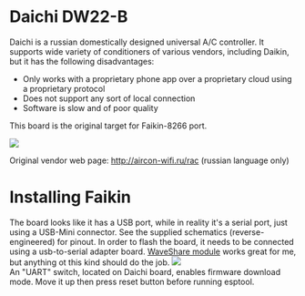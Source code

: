 # Daichi DW22-B

Daichi is a russian domestically designed universal A/C controller. It supports wide variety of
conditioners of various vendors, including Daikin, but it has the following disadvantages:

- Only works with a proprietary phone app over a proprietary cloud using a proprietary protocol
- Does not support any sort of local connection
- Software is slow and of poor quality

This board is the original target for Faikin-8266 port.

<img src="Daichi_PCB.png"><BR>

Original vendor web page: http://aircon-wifi.ru/rac (russian language only)

# Installing Faikin

The board looks like it has a USB port, while in reality it's a serial port, just using a USB-Mini connector.
See the supplied schematics (reverse-engineered) for pinout. In order to flash the board, it needs to be
connected using a usb-to-serial adapter board. [WaveShare module](https://www.waveshare.com/pl2303-usb-uart-board-mini.htm)
works great for me, but anything ot this kind should do the job.
<img src="Serial_Connection.jpg"><BR>
An "UART" switch, located on Daichi board, enables firmware download mode. Move it up then press reset button before running esptool.
